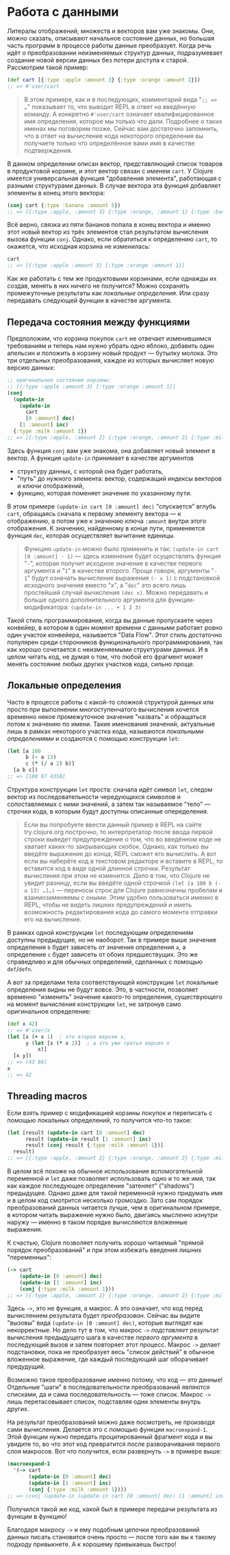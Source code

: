# Работа с данными

Литералы отображений, множеств и векторов вам уже знакомы. Они, можно сказать, описывают начальное состояние данных, но большая часть программ в процессе работы данные преобразует. Когда речь идёт о преобразовании неизменяемых структур данных, подразумевает создание новой версии данных без потери доступа к старой. Рассмотрим такой пример:

``` clojure
(def cart [{:type :apple :amount 3} {:type :orange :amount 1}])
;; => #'user/cart
```

> В этом примере, как и в последующих, комментарий вида "`;; => …`" показывает то, что выводит REPL в ответ на введённую команду. А конкретно `#'user/cart` означает квалифицированное имя определения, которое мы только что дали. Подробнее о таких именах мы поговорим позже. Сейчас вам достаточно запомнить, что в ответ на вычисление кода некоторого определения вы получаете только что определённое вами имя в качестве подтверждения.

В данном определении описан вектор, представляющий список товаров в продуктовой корзине, и этот вектор связан с именем `cart`. У Clojure имеется универсальная функция "добавления элемента", работающая с разными структурами данных. В случае вектора эта функция добавляет элементы в конец этого вектора:

``` clojure
(conj cart {:type :banana :amount 5})
;; => [{:type :apple, :amount 3} {:type :orange, :amount 1} {:type :banana, :amount 5}]
```

Всё верно, связка из пяти бананов попала в конец вектора и именно этот новый вектор из трёх элементов стал результатом вычисления вызова функции `conj`. Однако, если обратиться к определению `cart`, то окажется, что исходная корзина не изменилась:

``` clojure
cart
;; => [{:type :apple :amount 3} {:type :orange :amount 1}]
```

Как же работать с тем же продуктовыми корзинами, если однажды их создав, менять в них ничего не получится? Можно сохранять промежуточные результаты как *локальные определения*. Или сразу передавать следующей функции в качестве аргумента.

## Передача состояния между функциями

Предположим, что корзина покупок `cart` не отвечает изменившимся требованиям и теперь нам нужно убрать одно яблоко, добавить один апельсин и положить в корзину новый продукт — бутылку молока. Это три отдельных преобразования, каждое из которых вычисляет новую версию данных:

```clojure
;; оригинальное состояние корзины:
;; [{:type :apple :amount 3} {:type :orange :amount 1}]
(conj
  (update-in
    (update-in
      cart
      [0 :amount] dec)
    [1 :amount] inc)
  {:type :milk :amount 1})
;; => [{:type :apple, :amount 2} {:type :orange, :amount 2} {:type :milk, :amount 1}]
```

Здесь функция `conj` вам уже знакома, она добавляет новый элемент в вектор. А функция `update-in` принимает в качестве аргументов

- структуру данных, с которой она будет работать,
- "путь" до нужного элемента: вектор, содержащий индексы векторов и ключи отображений,
- функцию, которая поменяет значение по указанному пути.

В этом примере `(update-in cart [0 :amount] dec)` "спускается" вглубь `cart`, обращаясь сначала к первому элементу вектора — к отображению, а потом уже к значению ключа `:amount` внутри этого отображения. К значению, найденному в конце пути, применяется функция `dec`, которая осуществляет вычитание единицы.

> Функцию `update-in` можно было применить и так: `(update-in cart [0 :amount] - 1)` — здесь изменение будет осуществлять функция "`-`", которая получит исходное значение в качестве первого аргумента и "`1`" в качестве второго. Проще говоря, аргументы "`- 1`" будут означать вычисление выражения `(- x 1)` с подстановкой исходного значения вместо "x", а "`dec`" это всего лишь простейший случай вычисления `(dec x)`. Можно передавать и больше одного дополнительного аргумента для функции­модификатора: `(update-in ... + 1 2 3)`

Такой стиль программирования, когда вы данные пропускаете через конвейер, в котором в один момент времени с данными работает ровно один участок конвейера, называется "Data Flow". Этот стиль достаточно популярен среди сторонников функционального программирования, так как хорошо сочетается с неизменяемыми структурами данных. И в целом читать код, не думая о том, что любой его фрагмент может менять состояние любых других участков кода, сильно проще.

## Локальные определения

Часто в процессе работы с какой-то сложной структурой данных или просто при выполнении многоступенчатого вычисления хочется временно некое промежуточное значение "назвать" и обращаться потом к значению по имени. Такие именования значений, актуальные лишь в рамках некоторого участка кода, называются *локальными определениями* и создаются с помощью конструкции `let`:

``` clojure
(let [a 100
      b (- a 13)
      c (* (/ a 2) b)]
  [a b c])
;; => [100 87 4350]
```

Структура конструкции `let` проста: сначала идёт символ `let`, следом вектор из последовательности чередующихся символов и сопоставляемых с ними значений, а затем так называемое "тело" — строчки кода, в которым будут доступны описанные опеределения.

> Если вы попробуете ввести данный пример в REPL на сайте try.clojure.org построчно, то интерпретатор после ввода первой строки выведет предупреждение о том, что во введённом коде не хватает каких-то закрывающих скобок. Однако, как только вы введёте выражение до конца, REPL сможет его вычислить. А вот если вы наберёте код в текстовом редакторе и вставите в REPL, то вставится код в виде одной длинной строчки. Результат вычисления при этом не изменится. Дело в том, что Clojure не увидит разницу, если вы введёте одной строчкой `(let [a 100 b (- a 13) …]…)` — переносы строк для Clojure равнозначны пробелам и взаимозаменяемы с оными. Этим удобно пользоваться именно в REPL, чтобы не видеть лишних предупреждений и иметь возможность редактирования кода до самого момента отправки его на вычисление.

В рамках одной конструкции `let` последующим определениям доступны предыдущие, но не наоборот. Так в примере выше значение определения `b` будет зависеть от значения определения `a`, а определение `c` будет зависеть от обоих предшествущих. Это же справедливо и для обычных определений, сделанных с помощью `def`/`defn`.

А вот за пределами тела соответствующей конструкции `let` локальные определения видны не будут вовсе. Это, в частности, позволяет временно "изменить" значение какого-то определения, существующего на момент вычисления конструкции `let`, не затронув само оригинальное определение:

``` clojure
(def x 42)
;; => #'user/x
(let [x (+ x 1)  ; это вторая версия x,
      y (let [x (* x 2)]  ; а это уже третья версия x
          x)]
  [x y])
;; => [43 86]
x
;; => 42
```

## Threading macros

Если взять пример с модификацией корзины покупок и переписать с помощью локальных определений, то получится что-то такое:

```clojure
(let [result (update-in cart [0 :amount] dec)
      result (update-in result [1 :amount] inc)
      result (conj result {:type :milk :amount 1})]
  result)
;; => [{:type :apple, :amount 2} {:type :orange, :amount 2} {:type :milk, :amount 1}]
```

В целом всё похоже на обычное использование вспомогательной переменной и `let` даже позволяет использовать одно и то же имя, так как каждое последующее определение "затеняет" ("shadows") предыдущее. Однако даже для такой переменной нужно придумать имя и в целом код смотрится несколько громоздко. Зато сам порядок преобразований данных читается лучше, чем в оригинальном примере, в котором читать выражение нужно было, двигаясь мысленно изнутри наружу — именно в таком порядке вычисляются вложенные выражения.

К счастью, Clojure позволяет получить хорошо читаемый "прямой порядок преобразований" и при этом избежать введения лишних "переменных":

```clojure
(-> cart
    (update-in [0 :amount] dec)
    (update-in [1 :amount] inc)
    (conj {:type :milk :amount 1}))
;; => [{:type :apple, :amount 2} {:type :orange, :amount 2} {:type :milk, :amount 1}]
```

Здесь `->`, это не функция, а макрос. А это означает, что код перед вычислением результата будет *преобразован*. Сейчас вы видите "вызовы" вида `(update-in [0 :amount] dec)`, которые выглядят как некорректные. Но дело тут в том, что макрос `->` *подставляет* результат вычисления предыдущего шага в качестве *первого аргумента* в последующий вызов и затем повторяет этот процесс. Макрос `->` делает подстановки, пока не преобразует весь "список действий" в обычное вложенное выражение, где каждый последующий шаг оборачивает предудущий.

Возможно такое преобразование именно потому, что код — это данные! Отдельные "шаги" в последовательности преобразований являются списками, да и сама последовательность — тоже список. Макрос `->` лишь перетасовывает список, подставляя одни элементы внутрь других.

На результат преобразований можно даже посмотреть, не производя сами вычисления. Делается это с помощью функции `macroexpand-1`. Этой функции нужно передать процитированный фрагмент кода и вы увидите то, во что этот код превратится после разворачивания первого слоя макросов. Вот что получится, если развернуть `->` в примере выше:

```clojure
(macroexpand-1
  '(-> cart
       (update-in [0 :amount] dec)
       (update-in [1 :amount] inc)
       (conj {:type :milk :amount 1})))
;; => (conj (update-in (update-in cart [0 :amount] dec) [1 :amount] inc) {:type :milk, :amount 1})
```

Получился такой же код, какой был в примере передачи результата из функции в функцию!

Благодаря макросу `->` и ему подобным цепочки преобразований данных писать становится очень просто — после того как вы к такому подходу привыкнете. А к хорошему привыкаешь быстро!
